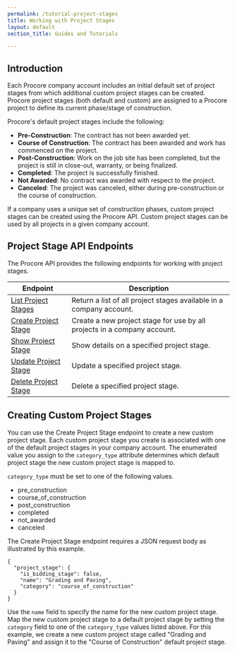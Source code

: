 ```yaml
---
permalink: /tutorial-project-stages
title: Working with Project Stages
layout: default
section_title: Guides and Tutorials

---
```


## Introduction

Each Procore company account includes an initial default set of project stages from which additional custom project stages can be created.
Procore project stages (both default and custom) are assigned to a Procore project to define its current phase/stage of construction.

Procore's default project stages include the following:

- **Pre-Construction**: The contract has not been awarded yet.
- **Course of Construction**: The contract has been awarded and work has commenced on the project.
- **Post-Construction**: Work on the job site has been completed, but the project is still in close-out, warranty, or being finalized.
- **Completed**: The project is successfully finished.
- **Not Awarded**: No contract was awarded with respect to the project.
- **Canceled**: The project was canceled, either during pre-construction or the course of construction.

If a company uses a unique set of construction phases, custom project stages can be created using the Procore API.
Custom project stages can be used by all projects in a given company account.

## Project Stage API Endpoints

The Procore API provides the following endpoints for working with project stages.

| Endpoint                                                                                             | Description                                                               |
| ---------------------------------------------------------------------------------------------------- | ------------------------------------------------------------------------- |
| [List Project Stages](https://developers.procore.com/reference/rest/v1/project-stages#list-project-stages)   | Return a list of all project stages available in a company account.       |
| [Create Project Stage](https://developers.procore.com/reference/rest/v1/project-stages#create-project-stage) | Create a new project stage for use by all projects in a company account.  |
| [Show Project Stage](https://developers.procore.com/reference/rest/v1/project-stages#show-project-stage)     | Show details on a specified project stage.                                |
| [Update Project Stage](https://developers.procore.com/reference/rest/v1/project-stages#update-project-stage) | Update a specified project stage.                                         |
| [Delete Project Stage](https://developers.procore.com/reference/rest/v1/project-stages#delete-project-stage) | Delete a specified project stage.                                         |

## Creating Custom Project Stages

You can use the Create Project Stage endpoint to create a new custom project stage.
Each custom project stage you create is associated with one of the default project stages in your company account.
The enumerated value you assign to the `category_type` attribute determines which default project stage the new custom project stage is mapped to.

`category_type` must be set to one of the following values.

- pre_construction
- course_of_construction
- post_construction
- completed
- not_awarded
- canceled

The Create Project Stage endpoint requires a JSON request body as illustrated by this example.

```
{
  "project_stage": {
    "is_bidding_stage": false,
    "name": "Grading and Paving",
    "category": "course_of_construction"
  }
}
```

Use the `name` field to specify the name for the new custom project stage.
Map the new custom project stage to a default project stage by setting the `category` field to one of the `category_type` values listed above.
For this example, we create a new custom project stage called "Grading and Paving" and assign it to the "Course of Construction" default project stage.
